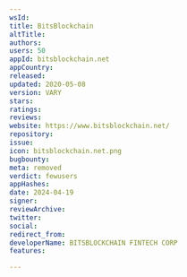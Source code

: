```yaml
---
wsId: 
title: BitsBlockchain
altTitle: 
authors: 
users: 50
appId: bitsblockchain.net
appCountry: 
released: 
updated: 2020-05-08
version: VARY
stars: 
ratings: 
reviews: 
website: https://www.bitsblockchain.net/
repository: 
issue: 
icon: bitsblockchain.net.png
bugbounty: 
meta: removed
verdict: fewusers
appHashes: 
date: 2024-04-19
signer: 
reviewArchive: 
twitter: 
social: 
redirect_from: 
developerName: BITSBLOCKCHAIN FINTECH CORP
features: 

---
```


